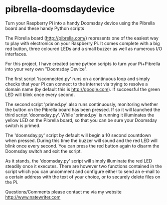 # pibrella-doomsdaydevice
Turn your Raspberry Pi into a handy Doomsday device using the Pibrella board and these handy Python scripts

The Pibrella board (http://pibrella.com/) represents one of the easiest way to play with electronics on your Raspberry Pi. It comes complete with a big red button, three coloured LEDs and a small buzzer as well as numerous I/O interfaces. 

For this project, I have created some python scripts to turn your Pi+Pibrella into your very own "Doomsday Device". 

The first script 'isconnected.py' runs on a continuous loop and simply checks that your Pi can connect to the internet via trying to resolve a domain name (by default this is http://google.com). If successful the green LED will blink once every second. 

The second script 'primed.py' also runs continuously, monitoring whether the button on the Pibrella board has been pressed. If so it will launched the third script 'doomsday.py'. While 'primed.py' is running it illuminates the yellow LED on the Pibrella board, so that you can be sure your Doomsday switch is primed. 

The 'doomsday.py' script by default will begin a 10 second countdown when pressed. During this time the buzzer will sound and the red LED will blink once every second. You can press the red button again to disarm the Doomsday switch and exit the script. 

As it stands, the 'doomsday.py' script will simply illuminate the red LED steadily once it executes. There are however two functions contained in the script which you can uncomment and configure either to send an e-mail to a certain address with the text of your choice, or to securely delete files on the Pi. 

Questions/Comments please contact me via my website http://www.natewriter.com
